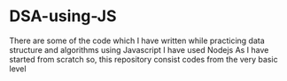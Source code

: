 # DSA-using-JS
There are some of the code which I have written while practicing data structure and algorithms using Javascript
I have used Nodejs
As I have started from scratch so, this repository consist codes from the very basic level
